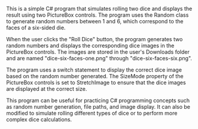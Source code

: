 This is a simple C# program that simulates rolling two dice and displays the result using two PictureBox controls. The program uses the Random class to generate random numbers between 1 and 6, which correspond to the faces of a six-sided die.

When the user clicks the "Roll Dice" button, the program generates two random numbers and displays the corresponding dice images in the PictureBox controls. The images are stored in the user's Downloads folder and are named "dice-six-faces-one.png" through "dice-six-faces-six.png".

The program uses a switch statement to display the correct dice image based on the random number generated. The SizeMode property of the PictureBox controls is set to StretchImage to ensure that the dice images are displayed at the correct size.

This program can be useful for practicing C# programming concepts such as random number generation, file paths, and image display. It can also be modified to simulate rolling different types of dice or to perform more complex dice calculations.
